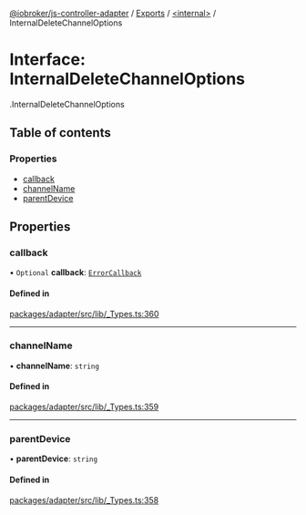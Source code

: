 [@iobroker/js-controller-adapter](../README.md) / [Exports](../modules.md) / [<internal\>](../modules/internal_.md) / InternalDeleteChannelOptions

# Interface: InternalDeleteChannelOptions

[<internal>](../modules/internal_.md).InternalDeleteChannelOptions

## Table of contents

### Properties

- [callback](internal_.InternalDeleteChannelOptions.md#callback)
- [channelName](internal_.InternalDeleteChannelOptions.md#channelname)
- [parentDevice](internal_.InternalDeleteChannelOptions.md#parentdevice)

## Properties

### callback

• `Optional` **callback**: [`ErrorCallback`](../modules/internal_.md#errorcallback)

#### Defined in

[packages/adapter/src/lib/_Types.ts:360](https://github.com/ioBroker/ioBroker.js-controller/blob/8ea66616/packages/adapter/src/lib/_Types.ts#L360)

___

### channelName

• **channelName**: `string`

#### Defined in

[packages/adapter/src/lib/_Types.ts:359](https://github.com/ioBroker/ioBroker.js-controller/blob/8ea66616/packages/adapter/src/lib/_Types.ts#L359)

___

### parentDevice

• **parentDevice**: `string`

#### Defined in

[packages/adapter/src/lib/_Types.ts:358](https://github.com/ioBroker/ioBroker.js-controller/blob/8ea66616/packages/adapter/src/lib/_Types.ts#L358)
